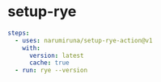 # setup-rye

```yml
steps:
  - uses: narumiruna/setup-rye-action@v1
    with:
      version: latest
      cache: true
  - run: rye --version
```
